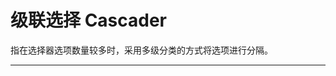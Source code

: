 # 级联选择 Cascader

指在选择器选项数量较多时，采用多级分类的方式将选项进行分隔。

---

<script setup>
import CascaderBasicUse from "./component/cascader-basic-use.md"
import CascaderClear from "./component/cascader-clear.md"
import CascaderDisabled from "./component/cascader-disabled.md"
import CascaderFormat from "./component/cascader-format.md"
import CascaderMultiple from "./component/cascader-multiple.md"
import CascaderLoading from "./component/cascader-loading.md"
import CascaderLoad from "./component/cascader-load.md"
import CascaderApi from "./component/cascader-api.md"
import CascaderTip from "./component/cascader-tip.md"
</script>

<cascader-basic-use />
<cascader-clear />
<cascader-format />
<cascader-multiple />
<cascader-loading />
<cascader-load />

<cascader-api />
<cascader-tip />
